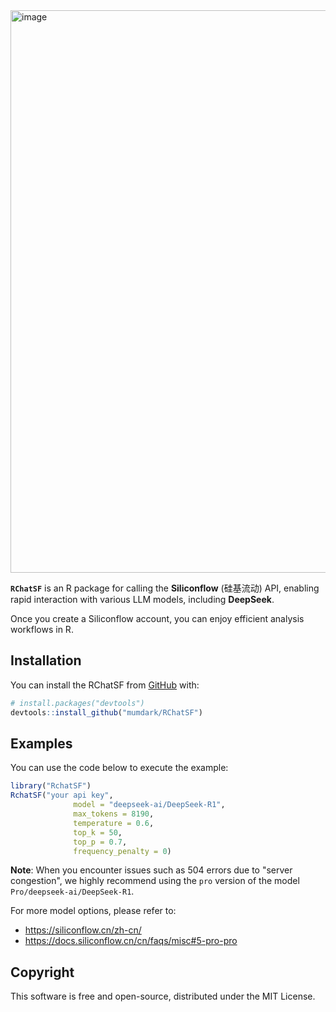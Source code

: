 
<img width="900" alt="image" src="https://github.com/user-attachments/assets/457973b3-ca38-4a89-a00b-24ee04fed961" />

<br>

**`RChatSF`** is an R package for calling the **Siliconflow** (硅基流动) API, enabling rapid interaction with various LLM models, including **DeepSeek**. 

Once you create a Siliconflow account, you can enjoy efficient analysis workflows in R.


## Installation

You can install the RChatSF from [GitHub](https://github.com/) with:

``` r
# install.packages("devtools")
devtools::install_github("mumdark/RChatSF")
```

## Examples

You can use the code below to execute the example:

``` r
library("RchatSF")
RchatSF("your api key", 
              model = "deepseek-ai/DeepSeek-R1", 
              max_tokens = 8190, 
              temperature = 0.6, 
              top_k = 50, 
              top_p = 0.7, 
              frequency_penalty = 0)
```

**Note**: When you encounter issues such as 504 errors due to "server congestion", we highly recommend using the `pro` version of the model `Pro/deepseek-ai/DeepSeek-R1`. 

For more model options, please refer to:

- https://siliconflow.cn/zh-cn/
- https://docs.siliconflow.cn/cn/faqs/misc#5-pro-pro


## Copyright

This software is free and open-source, distributed under the MIT License.

